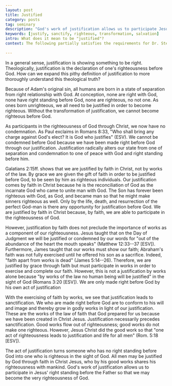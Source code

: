 ```yaml
---
layout: post
title: Justified
category: posts
tag: seminary
description: "God's work of justification allows us to participate Jesus' right standing before the Father so that we may become the very righteousness of God."
keywords: [justify, sanctify, righteous, transformation, salvation]
intro: What does it mean to be "justified"?
context: The following partially satisfies the requirements for Dr. Steven McKinion's Christian Theology II class at Southeastern Baptist Theological Seminary.
 
---
```


In a general sense, justification is showing something to be right. Theologically, justification is the declaration of one's righteousness before God. How can we expand this pithy definition of justification to more thoroughly understand this theological truth?

Because of Adam's original sin, all humans are born in a state of separation from right relationship with God. At conception, none are right with God, none have right standing before God, none are righteous, no not one. As ones born unrighteous, we all need to be justified in order to become righteous. Without the transformation of justification, we cannot become righteous before God.

As participants in the righteousness of God through Christ, we now have no condemnation. As Paul exclaims in Romans 8:33, "Who shall bring any charge against God's elect? It is God who justifies" (ESV). We cannot be condemned before God because we have been made right before God through our justification. Justification radically alters our state from one of separation and condemnation to one of peace with God and right standing before him. 

Galatians 2:15ff. shows that we are justified by faith in Christ, not by works of the law. By grace we are given the gift of faith in order to be justified before God, to be seen by him as righteous individuals. Our justification comes by faith in Christ because he is the reconciliation of God as the incarnate God who came to unite man with God. The Son has forever been righteous with God, as God, and became man so that he might make sinners righteous as well. Only by the life, death, and resurrection of the perfect God-man is there any opportunity for justification before God. We are justified by faith in Christ because, by faith, we are able to participate in the righteousness of God.

However, justification by faith does not preclude the importance of works as a component of our righteousness. Jesus taught that on the Day of Judgment we will be justified or condemned by our words for "out of the abundance of the heart the mouth speaks" (Matthew 12:33--37 [ESV]). Furthermore, James taught that our works must show our faith; Abraham's faith was not fully exercised until he offered his son as a sacrifice. Indeed, "faith apart from works is dead" (James 5:14--26). Therefore, we are justified by grace through faith but must participate in works in order to exercise and complete our faith. However, this is not a justification by works alone because "by works of the law no human being will be justified" in the sight of God (Romans 3:20 [ESV]). We are only made right before God by his own act of justification

With the exercising of faith by works, we see that justification leads to sanctification. We who are made right before God are to conform to his will and image and thereby grow in godly works in light of our justification. These are the works of the law of faith that God prepared for us because we have been created in Christ Jesus. Justification necessarily precedes sanctification. Good works flow out of righteousness; good works do not make one righteous. However, Jesus Christ did the good work so that "one act of righteousness leads to justification and life for all men" (Rom. 5:18 [ESV]). 

The act of justification turns someone who has no right standing before God into one who is righteous in the sight of God. All men may be justified by God through faith in Christ Jesus, who by his good works shares his righteousness with mankind. God's work of justification allows us to participate in Jesus' right standing before the Father so that we may become the very righteousness of God. 
